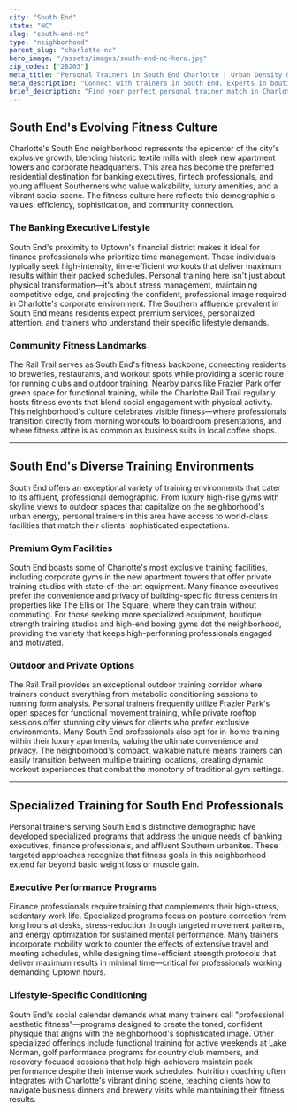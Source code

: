 ```yaml
---
city: "South End"
state: "NC"
slug: "south-end-nc"
type: "neighborhood"
parent_slug: "charlotte-nc"
hero_image: "/assets/images/south-end-nc-hero.jpg"
zip_codes: ["28203"]
meta_title: "Personal Trainers in South End Charlotte | Urban Density & Rail Trail Fitness"
meta_description: "Connect with trainers in South End. Experts in boutique studios, Rail Trail running, and high-density millennial/young professional fitness."
brief_description: "Find your perfect personal trainer match in Charlotte's vibrant South End neighborhood. Our elite service connects busy banking executives and ambitious professionals with certified trainers who understand your demanding schedule and high-performance goals. Whether you need early morning sessions before heading to Uptown, stress-management workouts, or body sculpting for that professional aesthetic, we match you with specialists in South End's premier gyms, luxury apartment facilities, and outdoor spaces like the Rail Trail. Stop wasting time searching and start achieving your fitness transformation with trainers who speak the language of Charlotte success."
---
```

## South End's Evolving Fitness Culture

Charlotte's South End neighborhood represents the epicenter of the city's explosive growth, blending historic textile mills with sleek new apartment towers and corporate headquarters. This area has become the preferred residential destination for banking executives, fintech professionals, and young affluent Southerners who value walkability, luxury amenities, and a vibrant social scene. The fitness culture here reflects this demographic's values: efficiency, sophistication, and community connection.

### The Banking Executive Lifestyle

South End's proximity to Uptown's financial district makes it ideal for finance professionals who prioritize time management. These individuals typically seek high-intensity, time-efficient workouts that deliver maximum results within their packed schedules. Personal training here isn't just about physical transformation—it's about stress management, maintaining competitive edge, and projecting the confident, professional image required in Charlotte's corporate environment. The Southern affluence prevalent in South End means residents expect premium services, personalized attention, and trainers who understand their specific lifestyle demands.

### Community Fitness Landmarks

The Rail Trail serves as South End's fitness backbone, connecting residents to breweries, restaurants, and workout spots while providing a scenic route for running clubs and outdoor training. Nearby parks like Frazier Park offer green space for functional training, while the Charlotte Rail Trail regularly hosts fitness events that blend social engagement with physical activity. This neighborhood's culture celebrates visible fitness—where professionals transition directly from morning workouts to boardroom presentations, and where fitness attire is as common as business suits in local coffee shops.

---

## South End's Diverse Training Environments

South End offers an exceptional variety of training environments that cater to its affluent, professional demographic. From luxury high-rise gyms with skyline views to outdoor spaces that capitalize on the neighborhood's urban energy, personal trainers in this area have access to world-class facilities that match their clients' sophisticated expectations.

### Premium Gym Facilities

South End boasts some of Charlotte's most exclusive training facilities, including corporate gyms in the new apartment towers that offer private training studios with state-of-the-art equipment. Many finance executives prefer the convenience and privacy of building-specific fitness centers in properties like The Ellis or The Square, where they can train without commuting. For those seeking more specialized equipment, boutique strength training studios and high-end boxing gyms dot the neighborhood, providing the variety that keeps high-performing professionals engaged and motivated.

### Outdoor and Private Options

The Rail Trail provides an exceptional outdoor training corridor where trainers conduct everything from metabolic conditioning sessions to running form analysis. Personal trainers frequently utilize Frazier Park's open spaces for functional movement training, while private rooftop sessions offer stunning city views for clients who prefer exclusive environments. Many South End professionals also opt for in-home training within their luxury apartments, valuing the ultimate convenience and privacy. The neighborhood's compact, walkable nature means trainers can easily transition between multiple training locations, creating dynamic workout experiences that combat the monotony of traditional gym settings.

---

## Specialized Training for South End Professionals

Personal trainers serving South End's distinctive demographic have developed specialized programs that address the unique needs of banking executives, finance professionals, and affluent Southern urbanites. These targeted approaches recognize that fitness goals in this neighborhood extend far beyond basic weight loss or muscle gain.

### Executive Performance Programs

Finance professionals require training that complements their high-stress, sedentary work life. Specialized programs focus on posture correction from long hours at desks, stress-reduction through targeted movement patterns, and energy optimization for sustained mental performance. Many trainers incorporate mobility work to counter the effects of extensive travel and meeting schedules, while designing time-efficient strength protocols that deliver maximum results in minimal time—critical for professionals working demanding Uptown hours.

### Lifestyle-Specific Conditioning

South End's social calendar demands what many trainers call "professional aesthetic fitness"—programs designed to create the toned, confident physique that aligns with the neighborhood's sophisticated image. Other specialized offerings include functional training for active weekends at Lake Norman, golf performance programs for country club members, and recovery-focused sessions that help high-achievers maintain peak performance despite their intense work schedules. Nutrition coaching often integrates with Charlotte's vibrant dining scene, teaching clients how to navigate business dinners and brewery visits while maintaining their fitness results.